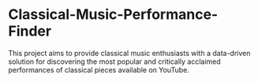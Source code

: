 # Classical-Music-Performance-Finder
This project aims to provide classical music enthusiasts with a data-driven solution for discovering the most popular and critically acclaimed performances of classical pieces available on YouTube.
